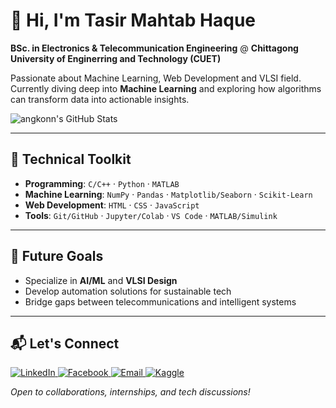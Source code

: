 # 👋 Hi, I'm Tasir Mahtab Haque  
**BSc. in Electronics & Telecommunication Engineering**
@ **Chittagong University of Enginerring and Technology (CUET)**

Passionate about Machine Learning, Web Development and VLSI field. Currently diving deep into **Machine Learning** and exploring how algorithms can transform data into actionable insights.  

<img src="https://github-readme-stats.vercel.app/api?username=angkonn&theme=dark&show_icons=true&hide_border=true&count_private=true" alt="angkonn's GitHub Stats" />


---

## 🔧 **Technical Toolkit**  
- **Programming**: `C/C++` · `Python` · `MATLAB`  
- **Machine Learning**: `NumPy` · `Pandas` · `Matplotlib/Seaborn` · `Scikit-Learn`  
- **Web Development**: `HTML` · `CSS` · `JavaScript`  
- **Tools**: `Git/GitHub` · `Jupyter/Colab` · `VS Code` · `MATLAB/Simulink`  

---

## 🚀 **Future Goals**  
- Specialize in **AI/ML** and **VLSI Design**  
- Develop automation solutions for sustainable tech  
- Bridge gaps between telecommunications and intelligent systems  

---

## 📬 **Let's Connect**  
<a href="https://www.linkedin.com/in/angkonnn" target="_blank" rel="noopener noreferrer">
  <img src="https://img.shields.io/badge/LinkedIn-Connect%20Professionally-0A66C2?style=flat&logo=linkedin" alt="LinkedIn">
</a>  
<a href="https://www.facebook.com/angkonnn/" target="_blank" rel="noopener noreferrer">
  <img src="https://img.shields.io/badge/Facebook-Connect%20Socially-1877F2?style=flat&logo=facebook" alt="Facebook">
</a>  
<a href="mailto:mahtabhaque2587@gmail.com" target="_blank" rel="noopener noreferrer">
  <img src="https://img.shields.io/badge/Email-Reach%20Out%20Here-D14836?style=flat&logo=gmail" alt="Email">
</a>  
<a href="https://www.kaggle.com/angkonn" target="_blank" rel="noopener noreferrer">
    <img src="https://img.shields.io/badge/Kaggle-Connect%20on%20Kaggle-20BEFF?style=flat&logo=kaggle" alt="Kaggle">
  </a>

*Open to collaborations, internships, and tech discussions!*  
